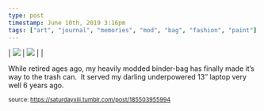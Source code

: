 ```yaml
---
type: post
timestamp: June 10th, 2019 3:16pm
tags: ["art", "journal", "memories", "mod", "bag", "fashion", "paint"]
---
```


| <img src="https://saturdayxiii.github.io/media/185503955994_1.jpg"/> | <img src="https://saturdayxiii.github.io/media/185503955994_2.jpg"/> |  | 

While retired ages ago, my heavily modded binder-bag has finally made it’s way to the trash can.  It served my darling underpowered 13″ laptop very well 6 years ago.
 
      
      
  
<small>source: https://saturdayxiii.tumblr.com/post/185503955994</small>
